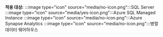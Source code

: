 <Token>**적용 대상:** :::image type="icon" source="media/no-icon.png":::SQL Server :::image type="icon" source="media/yes-icon.png":::Azure SQL Managed Instance :::image type="icon" source="media/no-icon.png":::Azure Synapse Analytics :::image type="icon" source="media/no-icon.png":::병렬 데이터 웨어하우스</Token>

